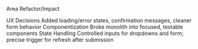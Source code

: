 
Area	                    Refactor/Impact

UX Decisions	            Added loading/error states, confirmation messages, cleaner form behavior
Componentization	    Broke monolith into focused, testable components
State Handling	            Controlled inputs for dropdowns and form; precise trigger for refresh after submission